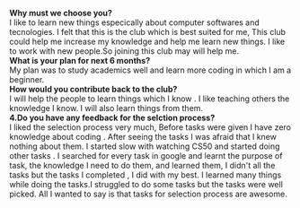 **Why must we choose you?**\
I like to learn new things especically about computer softwares and tecnologies. I felt that this is the club which is best suited for me, 
This club could help me increase my knowledge and help me learn new things. I like to work with new people.So joining this club may will help me.\
**What is your plan for next 6 months?**\
My plan was to study academics well and learn more coding in which I am a beginner.\
**How would you contribute back to the club?**\
I will help the people to learn things which I know . I like teaching others the knowledge I know. I will also learn things from them.\
**4.Do you have any feedback for the selction process?**\
I liked the selection process very much, Before tasks were given I have zero knowledge about coding .
After seeing the tasks I was afraid that I knew nothing about them.
I started slow with watching CS50 and started doing other tasks .
I searched for every task in google and learnt the purpose of task, the knowledge I need to do them, and learned them, I didn't all the tasks 
but the tasks I completed , I did with my best. I learned many things while doing the tasks.I struggled to do some tasks but the tasks were well picked.
All I wanted to say is that tasks for selection process are awesome. 
